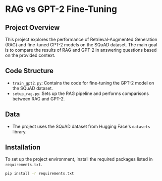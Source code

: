 # RAG vs GPT-2 Fine-Tuning

## Project Overview

This project explores the performance of Retrieval-Augmented Generation (RAG) and fine-tuned GPT-2 models on the SQuAD dataset. The main goal is to compare the results of RAG and GPT-2 in answering questions based on the provided context.

## Code Structure

- `train_gpt2.py`: Contains the code for fine-tuning the GPT-2 model on the SQuAD dataset.
- `setup_rag.py`: Sets up the RAG pipeline and performs comparisons between RAG and GPT-2.

## Data

- The project uses the SQuAD dataset from Hugging Face's `datasets` library.

## Installation

To set up the project environment, install the required packages listed in `requirements.txt`.

```bash
pip install -r requirements.txt
